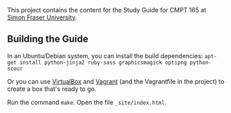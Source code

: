 This project contains the content for the Study Guide for CMPT 165 at [Simon Fraser University](http://www.sfu.ca/).


## Building the Guide

In an Ubuntu/Debian system, you can install the build dependencies: `apt-get install python-jinja2 ruby-sass graphicsmagick optipng python-scour`

Or you can use [VirtualBox](https://www.virtualbox.org/) and [Vagrant](http://www.vagrantup.com/) (and the Vagrantfile in the project) to create a box that's ready to go.

Run the command `make`. Open the file `_site/index.html`.

